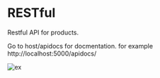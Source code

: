 # RESTful
Restful API for products.

Go to host/apidocs for docmentation.
for example http://localhost:5000/apidocs/

![ex](https://github.com/netkap/RESTful/assets/100796046/69368ec6-a3e0-4c66-a696-c0e151beff0b)
